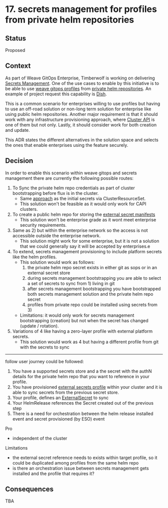 # 17. secrets management for profiles from private helm repositories

## Status

Proposed

## Context
As part of Weave GitOps Enterprise, Timberwolf is working on delivering [Secrets Management](https://www.notion.so/weaveworks/Secrets-Management-f6add2cba4be4faa8bbad1276fb0455e).
One of the use cases to enable by this initiative is to be able to use [weave gitops profiles](https://docs.gitops.weave.works/docs/cluster-management/profiles/)
from [private helm repositories](https://fluxcd.io/flux/guides/helmreleases/#helm-repository-authentication-with-credentials). 
An example of project request this capability is [Dish](https://github.com/weaveworks-20276/clusters/blob/main/profiles-secrets/profile-secrets.yaml).

This is a common scenario for enterprises willing to use profiles but having to use an off-road solution or non-long
term solution for enterprise like using public helm repositories. Another major requirement is that it should 
work with any infrastructure provisioning approach, where [Cluster API](https://docs.gitops.weave.works/docs/cluster-management/cluster-api-providers/) 
is one of them but not only. Lastly, it should consider work for both creation and update. 

This ADR states the different alternatives in the solution space and selects the ones that enable
enterprises using the feature securely. 

## Decision

In order to enable this scenario within weave gitops and secrets management there are currently the following 
possible routes:

1. To Sync the private helm repo credentials as part of cluster bootstrapping before flux is in the cluster. 
   - Same [approach](https://github.com/weaveworks/profiles-catalog/tree/main/charts/external-secrets#how-to-install-with-wge-on-kubernetes-cluster) as the initial secrets via ClusterResourceSet.
   - This solution won't be feasible as it would only work for CAPI clusters. 
2. To create a public helm repo for storing the [external secret manifests](https://external-secrets.io/v0.7.0/api/externalsecret/)
    - This solution won't be enterprise grade as it wont meet enterprise security requirements. 
3. Same as 2) but within the enterprise network so the access is not accessible outside the enterprise network.  
    - This solution might work for some enterprise, but it is not a solution that we could generally say it will be accepted by enterprises.e
4. To extend, secrets management provisioning to include platform secrets like the helm profiles.
    - This solution would work as follows:
      1. the private helm repo secret exists in either git as sops or in an external secret store
      2. during secrets management bootstrapping you are able to select a set of secrets to sync from 1) living in git  
      3. after secrets management bootstrapping you have bootstrapped both secrets management solution and the private helm repo secret
      4. profiles from private repo could be installed using secrets from 3)
    - Limitations: it would only work for secrets management bootstrapping (creation) but not when the secret has changed (update / rotation).
5. Variations of 4 like having a zero-layer profile with external platform secrets.
   - This solution would work as 4 but having a different profile from git with the secrets to sync



---

follow user journey could be followed:

1. You have a supported secrets store and a the secret with the authN details for the private helm repo that you want to reference in your profile.
2. You have provisioned [external secrets profile](https://www.notion.so/Secrets-Management-f6add2cba4be4faa8bbad1276fb0455e) within your cluster and it is able to sync secrets from the previous secret store.
3. Your profile, defines an [ExternalSecret](https://external-secrets.io/v0.7.0/api/externalsecret/) to sync
4. Your HelmRelease references the Secret created out of the previous step
5. There is a need for orchestration between the helm release installed event and secret provisioned (by ESO) event

Pro

- independent of the cluster

Limitations

- the external secret reference needs to exists within target profile, so it could be duplicated among profiles from the same helm repo
- is there an orchestration issue between secrets management gets installed and the profile that requires it?
## Consequences

TBA